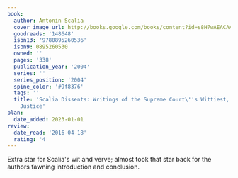 ```yaml
---
book:
  author: Antonin Scalia
  cover_image_url: http://books.google.com/books/content?id=s8H7wAEACAAJ&printsec=frontcover&img=1&zoom=1&source=gbs_api
  goodreads: '148648'
  isbn13: '9780895260536'
  isbn9: 0895260530
  owned: ''
  pages: '338'
  publication_year: '2004'
  series: ''
  series_position: '2004'
  spine_color: '#9f8376'
  tags: ''
  title: 'Scalia Dissents: Writings of the Supreme Court\''s Wittiest, Most Outspoken
    Justice'
plan:
  date_added: 2023-01-01
review:
  date_read: '2016-04-18'
  rating: '4'
---
```


Extra star for Scalia's wit and verve; almost took that star back for the authors fawning introduction and conclusion.
